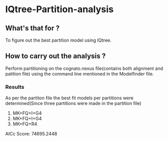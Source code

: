 # IQtree-Partition-analysis
## What's that for ?
 To figure out the best partition model using IQtree.
## How to carry out the analysis ?
  Perform partitioning  on the cognato.nexus file(contains both alignment and patition file) using the command line mentioned in the Modelfinder file.
  ### Results 
   As per the partiton file the best fit models per partitions were determined(Since three partitions were made in the partition file)
   1. MK+FQ+I+G4
   2. MK+FQ+I+G4
   3. MK+FQ+R4
   
   AICc Score: 74695.2448 
  

  
